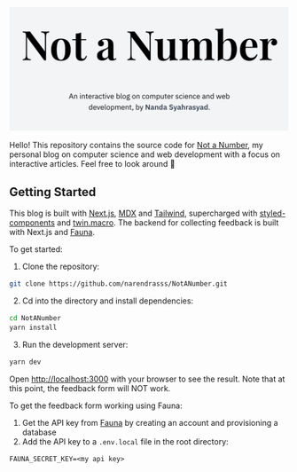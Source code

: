 ![NaN homepage](nan_homepage.png)

Hello! This repository contains the source code for [Not a Number](https://nan.fyi/), my personal blog on computer science and web development with a focus on interactive articles. Feel free to look around 🎉

## Getting Started

This blog is built with [Next.js](https://nextjs.org/), [MDX](https://mdxjs.com/) and [Tailwind](https://tailwindcss.com/), supercharged with [styled-components](https://styled-components.com/) and [twin.macro](https://github.com/ben-rogerson/twin.macro). The backend for collecting feedback is built with Next.js and [Fauna](https://fauna.com/).

To get started:

1. Clone the repository:

```bash
git clone https://github.com/narendrasss/NotANumber.git
```

2. Cd into the directory and install dependencies:

```bash
cd NotANumber
yarn install
```

3. Run the development server:

```bash
yarn dev
```

Open [http://localhost:3000](http://localhost:3000) with your browser to see the result. Note that at this point, the feedback form will NOT work.

To get the feedback form working using Fauna:

1. Get the API key from [Fauna](https://fauna.com/) by creating an account and provisioning a database
2. Add the API key to a `.env.local` file in the root directory:

```
FAUNA_SECRET_KEY=<my api key>
```
